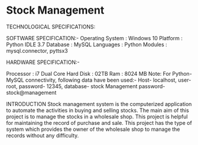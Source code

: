 # Stock Management

TECHNOLOGICAL SPECIFICATIONS:

SOFTWARE SPECIFICATION:-
Operating System	:	Windows 10
Platform			:	Python IDLE 3.7
Database			:	MySQL
Languages			:	Python
Modules       : mysql.connector, pyttsx3

HARDWARE SPECIFICATION:-             

Processor			: 	i7 Dual Core
Hard Disk			:	02TB
Ram				:	8024 MB
Note: For Python-MySQL connectivity, following data have been used:-
Host- localhost, user- root, password- 12345, database- stock
Management password-stock@management

INTRODUCTION
Stock management system is the computerized application to automate the activities in buying and selling stocks.
The main aim of this project is to manage the stocks in a wholesale shop. This project is helpful for maintaining the record of purchase and sale.
This project has the type of system which provides the owner of the wholesale shop to manage the records without any difficulty.
